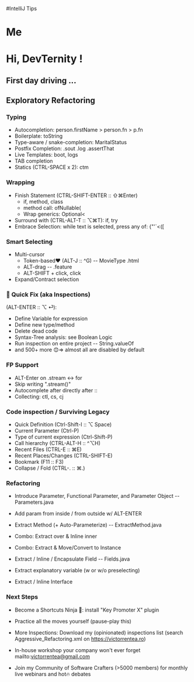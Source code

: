 #IntelliJ Tips
# Me

# Hi, DevTernity !

## First day driving ...

## Exploratory Refactoring

### Typing
- Autocompletion: person.firstName > person.fn > p.fn
- Boilerplate: toString
- Type-aware / snake-completion: MaritalStatus  
- Postfix Completion: .sout .log .assertThat
- Live Templates: boot, logs
- TAB completion
- Statics (CTRL-SPACE x 2): ctm

### Wrapping
- Finish Statement (CTRL-SHIFT-ENTER :: ⇧⌘Enter) 
  - if, method, class
  - method call: ofNullable(
  - Wrap generics: Optional<
- Surround with (CTRL-ALT-T :: ⌥⌘T): if, try
- Embrace Selection: while text is selected, press any of: {"'`<([

### Smart Selecting
- Multi-cursor
  - Token-based❤️ (ALT-J :: ^G) -- MovieType .html 
  - ALT-drag -- .feature
  - ALT-SHIFT + click, click
- Expand/Contract selection

### 👑 Quick Fix (aka Inspections) 
(ALT-ENTER :: ⌥ ⏎):
- Define Variable for expression
- Define new type/method
- Delete dead code
- Syntax-Tree analysis: see Boolean Logic
- Run inspection on entire project -- String.valueOf
- and 500+ more 😊=> almost all are disabled by default
    
### FP Support
- ALT-Enter on .stream <-> for
- Skip writing ".stream()"
- Autocomplete after directly after ::  
- Collecting: ctl, cs, cj

### Code inspection / Surviving Legacy
- Quick Definition (Ctrl-Shift-I :: ⌥ Space)
- Current Parameter (Ctrl-P)
- Type of current expression (Ctrl-Shift-P)
- Call hierarchy (CTRL-ALT-H :: ^⌥H)
- Recent Files (CTRL-E :: ⌘E) 
- Recent Places/Changes (CTRL-SHIFT-E)
- Bookmark (F11 :: F3)
- Collapse / Fold (CTRL-. :: ⌘.)

### Refactoring
- Introduce Parameter, Functional Parameter, and Parameter Object -- Parameters.java
- Add param from inside / from outside w/ ALT-ENTER 

- Extract Method (+ Auto-Parameterize) -- ExtractMethod.java
- Combo: Extract over & Inline inner
- Combo: Extract & Move/Convert to Instance

- Extract / Inline / Encapsulate Field -- Fields.java 
- Extract explanatory variable (w or w/o preselecting)
- Extract / Inline Interface


### Next Steps
- Become a Shortcuts Ninja 🥷: install "Key Promoter X" plugin
- Practice all the moves yourself (pause-play this)
  
- More Inspections: Download my (opinionated) inspections list
  (search Aggressive_Refactoring.xml on https://victorrentea.ro)
- In-house workshop your company won't ever forget  
  mailto:victorrentea@gmail.com

- Join my Community of Software Crafters (>5000 members) 
  for monthly live webinars and hot🔥 debates